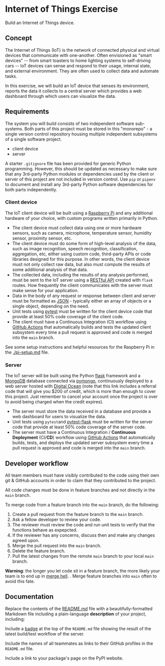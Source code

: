 # Internet of Things Exercise

Build an Internet of Things device.

## Concept

The Internet of Things (IoT) is the network of connected physical and virtual devices that communicate with one-another. Often envisioned as "smart devices" -- from smart toasters to home lighting systems to self-driving cars -- IoT devices can sense and respond to their usage, internal state, and external environment. They are often used to collect data and automate tasks.

In this exercise, we will build an IoT device that senses its environment, reports the data it collects to a central server which provides a web dashboard through which users can visualize the data.

## Requirements

The system you will build consists of two independent software sub-systems. Both parts of this project must be stored in this "monorepo" - a single version control repository housing multiple independent subsystems of a single software project.

- client device
- server

A starter `.gitignore` file has been provided for generic Python programming. However, this should be updated as necessary to make sure that any 3rd-party Python modules or dependencies used by the client or server of this project are not included in version control. Use `pip` or `pipenv` to document and install any 3rd-party Python software dependencies for both parts independently.

### Client device

The IoT client device will be built using a [Raspberry Pi](https://www.raspberrypi.com/) and any additional hardware of your choice, with custom programs written primarily in Python.

- The client device must collect data using one or more hardware sensors, such as camera, microphone, temperature sensor, humidity sensor, proximity sensor, etc.
- The client device must do some form of high-level analysis of the data, such as image recognition, speech recognition, classification, aggregation, etc, either using custom code, third-party APIs or code libraries designed for this purpose. In other words, the client device must not only collect raw data, but also must compute the results of some additional analysis of that data.
- The collected data, including the results of any analysis performed, must be sent to the IoT server using a [RESTful API](https://pythonbasics.org/flask-rest-api/) created with `flask` routes. How frequently the client communicates with the server must make sense for your application.
- Data in the body of any request or response between client and server must be formatted as [JSON](https://en.wikipedia.org/wiki/JSON) - typically either an array of objects or a single object, depending on the need.
- Unit tests using [pytest](https://docs.pytest.org/en/7.2.x/) must be written for the client device code that provide at least 50% code coverage of the client code.
- The client must have a Continuous Integration (CI) workflow using [GitHub Actions](https://github.com/features/actions) that automatically builds and tests the updated client subsystem every time a pull request is approved and code is merged into the `main` branch.

See some setup instructions and helpful resources for the Raspberry Pi in the [./pi-setup.md](./pi-setup.md) file.

### Server

The IoT server will be built using the Python [flask](https://palletsprojects.com/p/flask/) framework and a [MongoDB](https://www.mongodb.com/) database connected via [pymongo](https://pymongo.readthedocs.io/en/stable/), continuously deployed to a web server hosted with [Digital Ocean](https://m.do.co/c/4d1066078eb0) (note that this link includes a referral code that will give you $200 of credit, which is more than enough to cover this project. Just remember to cancel your account once the project is over to avoid being charged when the credit expires).

- The server must store the data received in a database and provide a web dashboard for users to visualize the data.
- Unit tests using `pytest`and [pytest-flask](https://pytest-flask.readthedocs.io/en/latest/) must be written for the server code that provide at least 50% code coverage of the server code.
- The server must have a Continuous Integration / **Continuous Deployment** (CI/**CD**) workflow using [GitHub Actions](https://github.com/features/actions) that automatically builds, tests, and deploys the updated server subsystem every time a pull request is approved and code is merged into the `main` branch.

## Developer workflow

All team members must have visibly contributed to the code using their own git & GitHub accounts in order to claim that they contributed to the project.

All code changes must be done in feature branches and not directly in the `main` branch.

To merge code from a feature branch into the `main` branch, do the following:

1. Create a pull request from the feature branch to the `main` branch.
1. Ask a fellow developer to review your code.
1. The reviewer must review the code and run unit tests to verify that the functions behave as expepcted.
1. If the reviewer has any concerns, discuss then and make any changes agreed upon.
1. Merge the pull request into the `main` branch.
1. Delete the feature branch.
1. Pull the latest changes from the remote `main` branch to your local `main` branch.

**Warning**: the longer you let code sit in a feature branch, the more likely your team is to end up in [merge hell](https://en.wikipedia.org/wiki/Merge_hell). . Merge feature branches into `main` often to avoid this fate.

## Documentation

Replace the contents of the [README.md](./README.md) file with a beautifully-formatted Markdown file including a plain-language **description** of your project, including:

Include a [badge](https://docs.github.com/en/actions/monitoring-and-troubleshooting-workflows/adding-a-workflow-status-badge) at the top of the `README.md` file showing the result of the latest build/test workflow of the server.

Include the names of all teammates as links to their GitHub profiles in the `README.md` file.

Include a link to your package's page on the PyPI website.
